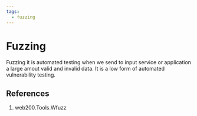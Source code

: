 ```yaml
---
tags:
  - fuzzing
---
```


# Fuzzing

Fuzzing it is automated testing when we send to input service or application a large amout valid and invalid data.
It is a low form of automated vulnerability testing.

## References
1. web200.Tools.Wfuzz